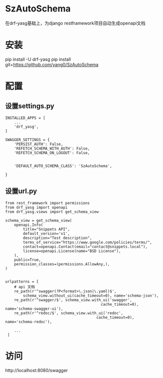 # SzAutoSchema
在drf-yasg基础上，为django restframework项目自动生成openapi文档



# 安装
pip install -U drf-yasg
pip install git+https://github.com/yang0/SzAutoSchema


# 配置
设置settings.py
-----------------------------------------
    INSTALLED_APPS = [
        ...
        'drf_yasg',
    ]

    SWAGGER_SETTINGS = {
	    'PERSIST_AUTH': False,
	    'REFETCH_SCHEMA_WITH_AUTH': False,
	    'REFETCH_SCHEMA_ON_LOGOUT': False,


	    'DEFAULT_AUTO_SCHEMA_CLASS': 'SzAutoSchema',

	}


设置url.py
-----------------------------------------
	from rest_framework import permissions
	from drf_yasg import openapi
	from drf_yasg.views import get_schema_view

	schema_view = get_schema_view(
	    openapi.Info(
	        title="Snippets API",
	        default_version='v1',
	        description="Test description",
	        terms_of_service="https://www.google.com/policies/terms/",
	        contact=openapi.Contact(email="contact@snippets.local"),
	        license=openapi.License(name="BSD License"),
	    ),
	    public=True,
	    permission_classes=(permissions.AllowAny,),
	)


	urlpatterns = [
		# api 文档
	    re_path(r'^swagger(?P<format>\.json|\.yaml)$',
	        schema_view.without_ui(cache_timeout=0), name='schema-json'),
	    re_path(r'^swagger/$', schema_view.with_ui('swagger',
	                                           cache_timeout=0), name='schema-swagger-ui'),
	    re_path(r'^redoc/$', schema_view.with_ui('redoc',
	                                         cache_timeout=0), name='schema-redoc'),

	    ...
	 ]



# 访问
http://localhost:8080/swagger
